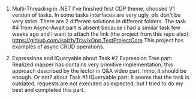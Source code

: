 01. Multi-Threading in .NET
I've finished first CDP theme, choosed V1 version of tasks. In some tasks interfaces are very ugly, pls don't be very strict.
There are 2 different solutions in different folders. The task #4 from Async-Await part is absent because
i had a similar task few weeks ago and I want to attach the link (the project from this repo also):
https://github.com/isalzh/TravixOpp.TestProjectCore
This project has examples of async CRUD operations.

02. Expressions and IQueryable
about Task #2 Expression Tree part: Realized mapper has contains very primitive implementation, this approach described by the lector
in Q&A video part. Imho, it should be enough. Or not?
about Task #1 IQueryable part: It seems that the task is outdated, requests are not executed as expected, but I tried to do my best
and completed this part. 
